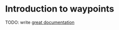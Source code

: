 # Introduction to waypoints

TODO: write [great documentation](http://jacobian.org/writing/what-to-write/)
